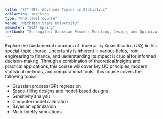 ```yaml
---
title: "STT 997: Advanced Topics in Statistics"
collection: teaching
type: "PhD-level course"
venue: "Michigan State University"
semester: "2024 Spring"
textbook: "Surrogates: Gaussian Process Modeling, Design, and Optimization for the Applied Sciences"
---
```


Explore the fundamental concepts of Uncertainty Quantification (UQ) in this special-topic course. Uncertainty is inherent in various fields, from engineering to finance, and understanding its impact is crucial for informed decision-making. Through a combination of theoretical insights and practical applications, this course will cover key UQ principles, modern statistical methods, and computational tools.
This course covers the following topics:
* Gaussian process (GP) regression
* Space-filling designs and model-based designs
* Sensitivity analysis
* Computer model calibration
* Bayesian optimization
* Multi-fidelity simulations